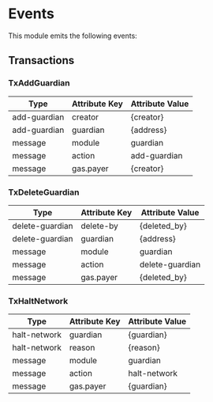 # Events

This module emits the following events:

## Transactions

### TxAddGuardian

| Type                 | Attribute Key    | Attribute Value      |
|----------------------|------------------|----------------------|
| add-guardian         | creator          | {creator}            |
| add-guardian         | guardian         | {address}            |
| message              | module           | guardian             |
| message              | action           | add-guardian         |
| message              | gas.payer        | {creator}            |

### TxDeleteGuardian

| Type                 | Attribute Key    | Attribute Value      |
|----------------------|------------------|----------------------|
| delete-guardian      | delete-by        | {deleted_by}         |
| delete-guardian      | guardian         | {address}            |
| message              | module           | guardian             |
| message              | action           | delete-guardian      |
| message              | gas.payer        | {deleted_by}         |

### TxHaltNetwork

| Type                 | Attribute Key    | Attribute Value      |
|----------------------|------------------|----------------------|
| halt-network         | guardian         | {guardian}           |
| halt-network         | reason           | {reason}             |
| message              | module           | guardian             |
| message              | action           | halt-network         |
| message              | gas.payer        | {guardian}           |